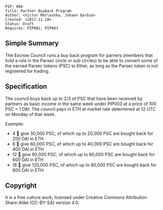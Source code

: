     PIP: 004
    Title: Partner Buyback Program
    Author: <Victor Metleshka, Johann Barbie>
    Created: <2017-11-18>
    Status: Draft
    Requires: PIP002, PIP003


## Simple Summary

The Escrow Council runs a buy back program for parners (members that hold a role in the Parsec circle or sub circles) to be able to convert some of the earned Parsec tokens (PSC) to Ether, as long as the Parsec token is not registered for trading.

## Specification

The council buys back up to 2/3 of PSC that have been received by partners as basic income in the same week under PIP003 at a price of 100 PSC = 1 DAI. The council pays in ETH at market rate determined at 12 UTC on Monday of that week.

*Example:*
- 4 🌮 give 30,000 PSC, of which up to 20,000 PSC are bought back for 200 DAI in ETH
- 8 🌮 give 60,000 PSC, of which up to 40,000 PSC are bought back for 400 DAI in ETH
- 12 🌮 give 90,000 PSC, of which up to 60,000 PSC are bought back for 600 DAI in ETH
- 16 🌮 give 120,000 PSC, of which up to 80,000 PSC are bought back for 800 DAI in ETH

## Copyright
It is a free culture work, licensed under Creative Commons Attribution Share-Alike (CC-BY-SA) version 4.0.
